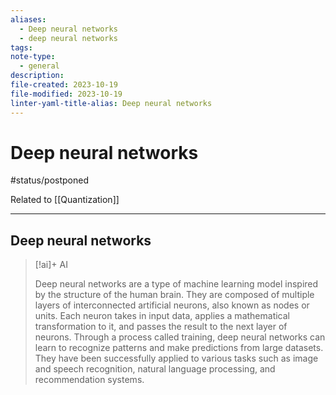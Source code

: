 ```yaml
---
aliases:
  - Deep neural networks
  - deep neural networks
tags: 
note-type:
  - general
description: 
file-created: 2023-10-19
file-modified: 2023-10-19
linter-yaml-title-alias: Deep neural networks
---
```


# Deep neural networks

#status/postponed

Related to [[Quantization]]

---

## Deep neural networks

> [!ai]+ AI
>
> Deep neural networks are a type of machine learning model inspired by the structure of the human brain. They are composed of multiple layers of interconnected artificial neurons, also known as nodes or units. Each neuron takes in input data, applies a mathematical transformation to it, and passes the result to the next layer of neurons. Through a process called training, deep neural networks can learn to recognize patterns and make predictions from large datasets. They have been successfully applied to various tasks such as image and speech recognition, natural language processing, and recommendation systems.
